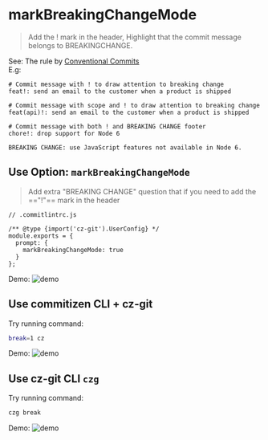# markBreakingChangeMode

> Add the ! mark in the header, Highlight that the commit message belongs to BREAKINGCHANGE. 

See: The rule by [Conventional Commits](https://www.conventionalcommits.org/en/v1.0.0/#examples)<br>
E.g:
```text
# Commit message with ! to draw attention to breaking change
feat!: send an email to the customer when a product is shipped

# Commit message with scope and ! to draw attention to breaking change
feat(api)!: send an email to the customer when a product is shipped

# Commit message with both ! and BREAKING CHANGE footer
chore!: drop support for Node 6

BREAKING CHANGE: use JavaScript features not available in Node 6.
```

## Use Option: `markBreakingChangeMode`
> Add extra "BREAKING CHANGE" question that if you need to add the =="!"== mark in the header

```js{6}
// .commitlintrc.js

/** @type {import('cz-git').UserConfig} */
module.exports = {
  prompt: {
    markBreakingChangeMode: true
  }
};
```

Demo:
![demo](https://user-images.githubusercontent.com/40693636/175775159-710b69c6-ab55-4957-9195-6f963d95ba2e.gif)

## Use commitizen CLI + cz-git
Try running command:
```sh
break=1 cz
```
Demo:
![demo](https://user-images.githubusercontent.com/40693636/174949733-d5cd7f0d-ac81-40e8-8cb9-158737330d7a.gif)

## Use cz-git CLI `czg`
Try running command:
```sh
czg break
```
Demo:
![demo](https://user-images.githubusercontent.com/40693636/175755362-2fdeed9e-cf05-4f41-b317-453154a5775c.gif)
